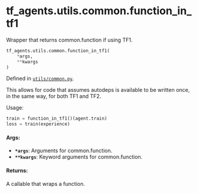 <div itemscope itemtype="http://developers.google.com/ReferenceObject">
<meta itemprop="name" content="tf_agents.utils.common.function_in_tf1" />
<meta itemprop="path" content="Stable" />
</div>

# tf_agents.utils.common.function_in_tf1

Wrapper that returns common.function if using TF1.

``` python
tf_agents.utils.common.function_in_tf1(
    *args,
    **kwargs
)
```



Defined in [`utils/common.py`](https://github.com/tensorflow/agents/tree/master/tf_agents/utils/common.py).

<!-- Placeholder for "Used in" -->

This allows for code that assumes autodeps is available to be written once,
in the same way, for both TF1 and TF2.

Usage:

```python
train = function_in_tf1()(agent.train)
loss = train(experience)
```

#### Args:

* <b>`*args`</b>: Arguments for common.function.
* <b>`**kwargs`</b>: Keyword arguments for common.function.


#### Returns:

A callable that wraps a function.